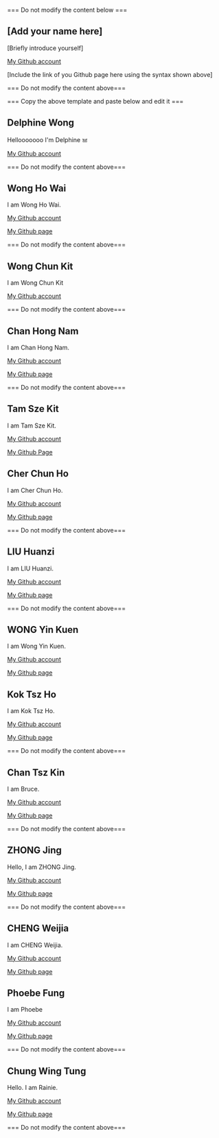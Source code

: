 === Do not modify the content below ===

## [Add your name here]
[Briefly introduce yourself]

[My Github account](http://www.github.com/put-your-github-username-here/)

[Include the link of you Github page here using the syntax shown above]

=== Do not modify the content above===

=== Copy the above template and paste below and edit it ===

## Delphine Wong
Hellooooooo I'm Delphine 𖠌

[My Github account](http://www.github.com/DelphineWongPolyU/)

=== Do not modify the content above===

## Wong Ho Wai
I am Wong Ho Wai.

[My Github account](http://www.github.com/richardw2024/)

[My Github page](https://polyulabs.github.io/starterv2-richardw2024/)

=== Do not modify the content above===

## Wong Chun Kit
I am Wong Chun Kit

[My Github account](https://github.com/23000633g)

=== Do not modify the content above===

## Chan Hong Nam
I am Chan Hong Nam.

[My Github account](https://github.com/AntonyChanhn)

[My Github page](https://polyulabs.github.io/starterv2-AntonyChanhn/)

=== Do not modify the content above===


## Tam Sze Kit
I am Tam Sze Kit.

[My Github account](http://www.github.com/kezJasonT/)

[My Github Page](http://polyulabs.github.io/starterv2-kezJasonT/)

## Cher Chun Ho
I am Cher Chun Ho.

[My Github account](https://github.com/polyumax)

[My Github page](https://polyulabs.github.io/starterv2-polyumax/)


=== Do not modify the content above===

## LIU Huanzi
I am LIU Huanzi.

[My Github account](https://github.com/lhzhzl)

[My Github page](https://polyulabs.github.io/starterv2-lhzhzl/)


=== Do not modify the content above===

## WONG Yin Kuen
I am Wong Yin Kuen.

[My Github account](https://github.com/CherryWYK)

[My Github page](https://polyulabs.github.io/starterv2-CherryWYK/)

## Kok Tsz Ho
I am Kok Tsz Ho.

[My Github account](https://github.com/zelcakok-22004159G)

[My Github page](https://polyulabs.github.io/starterv2-zelcakok-22004159G/)


=== Do not modify the content above===

## Chan Tsz Kin
I am Bruce.

[My Github account](https://github.com/brucechan2020)

[My Github page](https://polyulabs.github.io/starterv2-brucechan2020/)


=== Do not modify the content above===

## ZHONG Jing
Hello, I am ZHONG Jing.

[My Github account](https://github.com/23061534G)

[My Github page](https://polyulabs.github.io/starterv2-23061534G/)

=== Do not modify the content above===

## CHENG Weijia
I am CHENG Weijia.

[My Github account](https://github.com/23048747g)

[My Github page](https://polyulabs.github.io/starterv2-23048747g/)

## Phoebe Fung
I am Phoebe

[My Github account](https://github.com/23000046g)

[My Github page](https://github.com/polyulabs/starterv2-23000046g-phoebe-intro)


=== Do not modify the content above===
## Chung Wing Tung
Hello. I am Rainie.

[My Github account](https://github.com/rainietung)

[My Github page](https://github.com/polyulabs/starterv2-rainietung)

=== Do not modify the content above===
